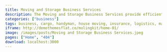 ```yaml
---
title: Moving and Storage Business Services
description: The Moving and Storage Business Services provide efficient and reliable solutions for individuals and businesses looking to relocate or store their belongings. With a team of experienced professionals and state-of-the-art facilities, they offer seamless moving services, secure storage options, and personalized solutions to meet diverse needs, ensuring a stress-free experience.
categories: ["business"]
tags: business, cargo, handyman, house moving, insurance, logistics, maintenance business, movers, moving, moving and storage, moving company, services, storage, transportation, transporting
iframe: http://demothemesflat.co/molingkit/home-01/
image: /images/posts/Moving and Storage Business Services.jpeg
pages: ["Home", "404"]
download: localhost:3000
---
```

